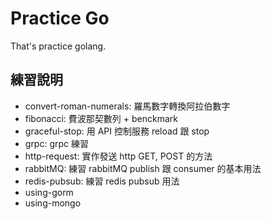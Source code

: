 # Practice Go

That's practice golang.

## 練習說明

- convert-roman-numerals: 羅馬數字轉換阿拉伯數字
- fibonacci: 費波那契數列 + benckmark
- graceful-stop: 用 API 控制服務 reload 跟 stop
- grpc: grpc 練習
- http-request: 實作發送 http GET, POST 的方法
- rabbitMQ: 練習 rabbitMQ publish 跟 consumer 的基本用法
- redis-pubsub: 練習 redis pubsub 用法
- using-gorm
- using-mongo
